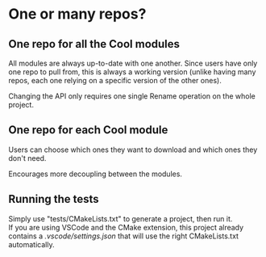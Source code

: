 # One or many repos?

## One repo for all the Cool modules

All modules are always up-to-date with one another. Since users have only one repo to pull from, this is always a working version (unlike having many repos, each one relying on a specific version of the other ones).

Changing the API only requires one single Rename operation on the whole project.

## One repo for each Cool module

Users can choose which ones they want to download and which ones they don't need.

Encourages more decoupling between the modules.

## Running the tests

Simply use "tests/CMakeLists.txt" to generate a project, then run it.<br/>
If you are using VSCode and the CMake extension, this project already contains a *.vscode/settings.json* that will use the right CMakeLists.txt automatically.